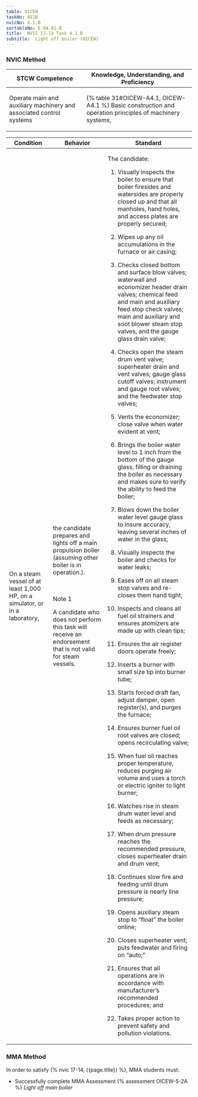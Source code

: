 ```yaml
---
table: OICEW
taskNo: 4E1B
nvicNo: 4.1.B 
sortableNo: E-04-01-B
title:  NVIC 17-14 Task 4.1.B 
subtitle:  Light off boiler (OICEW)
---
```






### NVIC Method

<a style="display:none;" onclick="togglevisibility('nvic_methods')" >Show NVIC method.</a>

<div id='nvic_methods' class='show'>

<table>
<thead>
<tr>
<th class='forty'> STCW Competence </th>
<th class='sixty'> Knowledge, Understanding, and Proficiency </th>
</tr>
</thead>

<tbody>
<tr><td markdown='1'>

Operate main and auxiliary machinery and associated control systems

</td><td markdown='1'>

{% table 31#OICEW-A4.1, OICEW-A4.1 %} Basic construction and operation principles of machinery systems,

</td></tr>


</tbody>
</table>


<table>
<thead>
<tr><th class='twenty'>  Condition </th><th class='twenty'> Behavior </th><th  class='sixty'>Standard </th></tr>
</thead>
<tbody >



<tr><td markdown='1'>

On a steam vessel of at least 1,000 HP, on a simulator, or in a laboratory,

</td><td markdown='1'>

the candidate prepares and lights off a main propulsion boiler (assuming other boiler is in operation.).

<br>

<div class="tooltip" markdown='1'>

Note 1

A candidate who does not perform this task will receive an endorsement that is not valid for steam vessels.

</div>


</td><td markdown='1'>

The candidate:

1. Visually inspects the boiler to ensure that boiler firesides and watersides are properly closed up and that all manholes, hand holes, and access plates are properly secured;

2. Wipes up any oil accumulations in the furnace or air casing;

3. Checks closed bottom and surface blow valves; waterwall and economizer header drain valves; chemical feed and main and auxiliary feed stop check valves; main and auxiliary and soot blower steam stop valves, and the gauge glass drain valve;

4. Checks open the steam drum vent valve; superheater drain and vent valves; gauge glass cutoff valves; instrument and gauge root valves; and the feedwater stop valves;

5. Vents the economizer; close valve when water evident at vent;

6. Brings the boiler water level to 1 inch from the bottom of the gauge glass, filling or draining the boiler as necessary and makes sure to verify the ability to feed the boiler;

7. Blows down the boiler water level gauge glass to insure accuracy, leaving several inches of water in the glass;

8. Visually inspects the boiler and checks for water leaks;

9. Eases off on all steam stop valves and re-closes them hand tight;

10. Inspects and cleans all fuel oil strainers and ensures atomizers are made up with clean tips;

11. Ensures the air register doors operate freely;

12. Inserts a burner with small size tip into burner tube;

13. Starts forced draft fan, adjust damper, open register(s), and purges the furnace;

14. Ensures burner fuel oil root valves are closed; opens recirculating valve;

15. When fuel oil reaches proper temperature, reduces purging air volume and uses a torch or electric igniter to light burner;

16. Watches rise in steam drum water level and feeds as necessary;

17. When drum pressure reaches the recommended pressure, closes superheater drain and drum vent;

18. Continues slow fire and feeding until drum pressure is nearly line pressure;

19. Opens auxiliary steam stop to “float” the boiler online;

20. Closes superheater vent; puts feedwater and firing on “auto;”

21. Ensures that all operations are in accordance with manufacturer’s recommended procedures; and

22. Takes proper action to prevent safety and pollution violations.

</td></tr>
</tbody>
</table>
</div>


### MMA Method

In order to satisfy  {% nvic 17-14, {{page.title}}  %}, MMA students must:

* Successfully complete MMA Assessment {% assessment OICEW-5-2A %} *Light off main boiler*